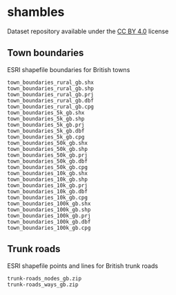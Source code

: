 # shambles

Dataset repository available under the [CC BY 4.0](https://creativecommons.org/licenses/by/4.0/) license

## Town boundaries
ESRI shapefile boundaries for British towns

    town_boundaries_rural_gb.shx
    town_boundaries_rural_gb.shp
    town_boundaries_rural_gb.prj
    town_boundaries_rural_gb.dbf
    town_boundaries_rural_gb.cpg
    town_boundaries_5k_gb.shx
    town_boundaries_5k_gb.shp
    town_boundaries_5k_gb.prj
    town_boundaries_5k_gb.dbf
    town_boundaries_5k_gb.cpg
    town_boundaries_50k_gb.shx
    town_boundaries_50k_gb.shp
    town_boundaries_50k_gb.prj
    town_boundaries_50k_gb.dbf
    town_boundaries_50k_gb.cpg
    town_boundaries_10k_gb.shx
    town_boundaries_10k_gb.shp
    town_boundaries_10k_gb.prj
    town_boundaries_10k_gb.dbf
    town_boundaries_10k_gb.cpg
    town_boundaries_100k_gb.shx
    town_boundaries_100k_gb.shp
    town_boundaries_100k_gb.prj
    town_boundaries_100k_gb.dbf
    town_boundaries_100k_gb.cpg


## Trunk roads
ESRI shapefile points and lines for British trunk roads

    trunk-roads_nodes_gb.zip
    trunk-roads_ways_gb.zip
